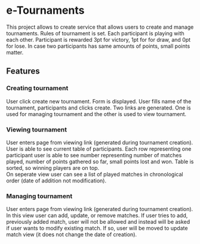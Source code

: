# e-Tournaments

This project allows to create service that allows users to create and manage tournaments. Rules of tournament is set. 
Each participant is playing with each other. Participant is rewarded 3pt for victory, 1pt for for draw, and 0pt for 
lose. In case two participants has same amounts of points, small points matter.  

## Features

### Creating tournament
User click create new tournament. Form is displayed. User fills name of the tournament, participants and clicks create. 
Two links are generated. One is used for managing tournament and the other is used to view tournament.

### Viewing tournament
User enters page from viewing link (generated during tournament creation). User is able to see current table of 
participants. Each row representing one participant user is able to see number representing number of matches played, 
number of points gathered so far, small points lost and won. Table is sorted, so winning players are on top.\
On seperate view user can see a list of played matches in chronological order (date of addition not modification).

### Managing tournament
User enters page from viewing link (generated during tournament creation). In this view user can add, update, or remove 
matches. If user tries to add, previously added match, user will not be allowed and instead will be asked if user wants 
to modify existing match. If so, user will be moved to update match view (it does not change the date of creation).
